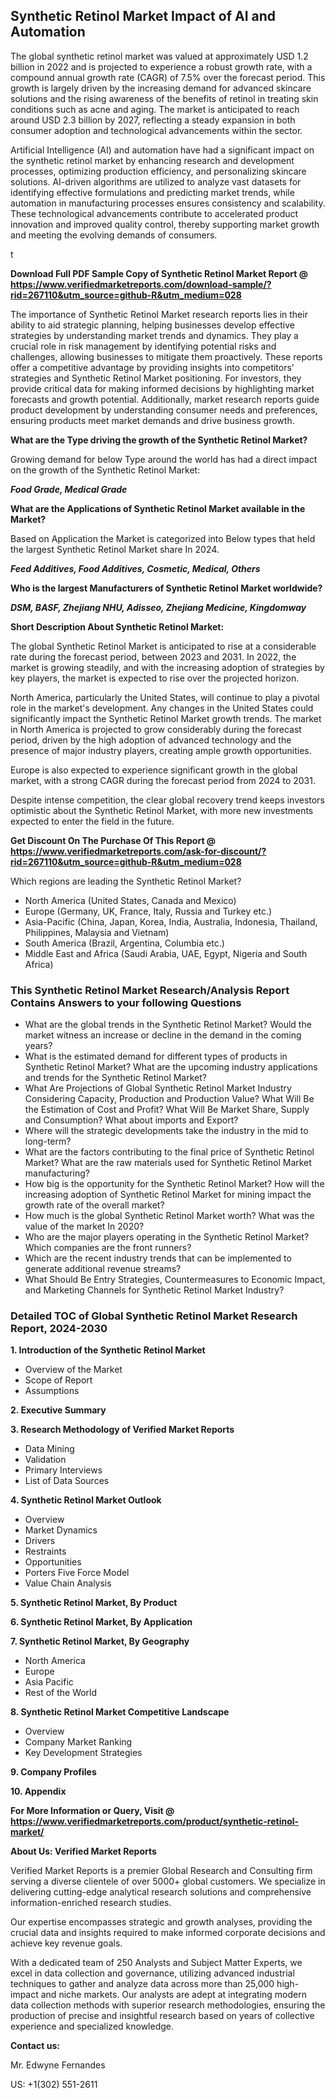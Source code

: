 <h2>Synthetic Retinol Market Impact of AI and Automation</h2><p>The global synthetic retinol market was valued at approximately USD 1.2 billion in 2022 and is projected to experience a robust growth rate, with a compound annual growth rate (CAGR) of 7.5% over the forecast period. This growth is largely driven by the increasing demand for advanced skincare solutions and the rising awareness of the benefits of retinol in treating skin conditions such as acne and aging. The market is anticipated to reach around USD 2.3 billion by 2027, reflecting a steady expansion in both consumer adoption and technological advancements within the sector.</p><p>Artificial Intelligence (AI) and automation have had a significant impact on the synthetic retinol market by enhancing research and development processes, optimizing production efficiency, and personalizing skincare solutions. AI-driven algorithms are utilized to analyze vast datasets for identifying effective formulations and predicting market trends, while automation in manufacturing processes ensures consistency and scalability. These technological advancements contribute to accelerated product innovation and improved quality control, thereby supporting market growth and meeting the evolving demands of consumers.</p>t</p><p id="" class=""><strong>Download Full PDF Sample Copy of Synthetic Retinol Market Report @ <a href="https://www.verifiedmarketreports.com/download-sample/?rid=267110&utm_source=github-R&utm_medium=028" target="_blank">https://www.verifiedmarketreports.com/download-sample/?rid=267110&utm_source=github-R&utm_medium=028</a></strong></p><p>The importance of&nbsp;Synthetic Retinol Market research reports lies in their ability to aid strategic planning, helping businesses develop effective strategies by understanding market trends and dynamics. They play a crucial role in risk management by identifying potential risks and challenges, allowing businesses to mitigate them proactively. These reports offer a competitive advantage by providing insights into competitors' strategies and Synthetic Retinol Market positioning. For investors, they provide critical data for making informed decisions by highlighting market forecasts and growth potential. Additionally, market research reports guide product development by understanding consumer needs and preferences, ensuring products meet market demands and drive business growth.</p><p><strong>What are the&nbsp;Type driving the growth of the Synthetic Retinol Market?</strong></p><p id="" class="">Growing demand for below Type around the world has had a direct impact on the growth of the Synthetic Retinol Market:</p><em><strong>Food Grade, Medical Grade</strong></em></p><strong>What are the&nbsp;Applications&nbsp;of Synthetic Retinol Market available in the Market?</strong></p><p id="" class="">Based on Application the Market is categorized into Below types that held the largest Synthetic Retinol Market share In 2024.</p><em><strong>Feed Additives, Food Additives, Cosmetic, Medical, Others</strong></em></p><strong>Who is the largest Manufacturers of Synthetic Retinol Market worldwide?</strong></p><p><em><strong>DSM, BASF, Zhejiang NHU, Adisseo, Zhejiang Medicine, Kingdomway</strong></em></p><p id="" class=""><strong>Short Description About Synthetic Retinol Market:</strong></p><p>The global Synthetic Retinol Market is anticipated to rise at a considerable rate during the forecast period, between 2023 and 2031. In 2022, the market is growing steadily, and with the increasing adoption of strategies by key players, the market is expected to rise over the projected horizon.</p><p>North America, particularly the United States, will continue to play a pivotal role in the market's development. Any changes in the United States could significantly impact the Synthetic Retinol Market growth trends. The market in North America is projected to grow considerably during the forecast period, driven by the high adoption of advanced technology and the presence of major industry players, creating ample growth opportunities.</p><p>Europe is also expected to experience significant growth in the global market, with a strong CAGR during the forecast period from 2024 to 2031.</p><p>Despite intense competition, the clear global recovery trend keeps investors optimistic about the Synthetic Retinol Market, with more new investments expected to enter the field in the future.</p><p id="" class=""><strong>Get Discount On The Purchase Of This Report @ <a href="https://www.verifiedmarketreports.com/ask-for-discount/?rid=267110&utm_source=github-R&utm_medium=028" target="_blank">https://www.verifiedmarketreports.com/ask-for-discount/?rid=267110&utm_source=github-R&utm_medium=028</a></strong></p>Which regions are leading the Synthetic Retinol Market?</p><ul><li>North America (United States, Canada and Mexico)</li><li>Europe (Germany, UK, France, Italy, Russia and Turkey etc.)</li><li>Asia-Pacific (China, Japan, Korea, India, Australia, Indonesia, Thailand, Philippines, Malaysia and Vietnam)</li><li>South America (Brazil, Argentina, Columbia etc.)</li><li>Middle East and Africa (Saudi Arabia, UAE, Egypt, Nigeria and South Africa)</li></ul><h3 id="" class="">This Synthetic Retinol Market Research/Analysis Report Contains Answers to your following Questions</h3><ul><li>What are the global trends in the Synthetic Retinol Market? Would the market witness an increase or decline in the demand in the coming years?</li><li>What is the estimated demand for different types of products in Synthetic Retinol Market? What are the upcoming industry applications and trends for the Synthetic Retinol Market?</li><li>What Are Projections of Global Synthetic Retinol Market Industry Considering Capacity, Production and Production Value? What Will Be the Estimation of Cost and Profit? What Will Be Market Share, Supply and Consumption? What about imports and Export?</li><li>Where will the strategic developments take the industry in the mid to long-term?</li><li>What are the factors contributing to the final price of Synthetic Retinol Market? What are the raw materials used for Synthetic Retinol Market manufacturing?</li><li>How big is the opportunity for the Synthetic Retinol Market? How will the increasing adoption of Synthetic Retinol Market for mining impact the growth rate of the overall market?</li><li>How much is the global Synthetic Retinol Market worth? What was the value of the market In 2020?</li><li>Who are the major players operating in the Synthetic Retinol Market? Which companies are the front runners?</li><li>Which are the recent industry trends that can be implemented to generate additional revenue streams?</li><li>What Should Be Entry Strategies, Countermeasures to Economic Impact, and Marketing Channels for Synthetic Retinol Market Industry?</li></ul><h3 id="" class="">Detailed TOC of Global Synthetic Retinol Market Research Report, 2024-2030</h3><p id="" class=""><strong>1. Introduction of the Synthetic Retinol Market</strong></p><ul><li>Overview of the Market</li><li>Scope of Report</li><li>Assumptions</li></ul><p id="" class=""><strong>2. Executive Summary</strong></p><p id="" class=""><strong>3. Research Methodology of Verified Market Reports</strong></p><ul><li>Data Mining</li><li>Validation</li><li>Primary Interviews</li><li>List of Data Sources</li></ul><p id="" class=""><strong>4. Synthetic Retinol Market Outlook</strong></p><ul><li>Overview</li><li>Market Dynamics</li><li>Drivers</li><li>Restraints</li><li>Opportunities</li><li>Porters Five Force Model</li><li>Value Chain Analysis</li></ul><p id="" class=""><strong>5. Synthetic Retinol Market, By Product</strong></p><p id="" class=""><strong>6. Synthetic Retinol Market, By Application</strong></p><p id="" class=""><strong>7. Synthetic Retinol Market, By Geography</strong></p><ul><li>North America</li><li>Europe</li><li>Asia Pacific</li><li>Rest of the World</li></ul><p id="" class=""><strong>8. Synthetic Retinol Market Competitive Landscape</strong></p><ul><li>Overview</li><li>Company Market Ranking</li><li>Key Development Strategies</li></ul><p id="" class=""><strong>9. Company Profiles</strong></p><p id="" class=""><strong>10. Appendix</strong></p><p id="" class=""><strong>For More Information or Query, Visit @ <a href="https://www.verifiedmarketreports.com/product/synthetic-retinol-market/" target="_blank">https://www.verifiedmarketreports.com/product/synthetic-retinol-market/</a></strong></p><p id="" class=""><strong>About Us: Verified Market Reports</strong></p><p id="" class="">Verified Market Reports is a premier Global Research and Consulting firm serving a diverse clientele of over 5000+ global customers. We specialize in delivering cutting-edge analytical research solutions and comprehensive information-enriched research studies.</p><p id="" class="">Our expertise encompasses strategic and growth analyses, providing the crucial data and insights required to make informed corporate decisions and achieve key revenue goals.</p><p id="" class="">With a dedicated team of 250 Analysts and Subject Matter Experts, we excel in data collection and governance, utilizing advanced industrial techniques to gather and analyze data across more than 25,000 high-impact and niche markets. Our analysts are adept at integrating modern data collection methods with superior research methodologies, ensuring the production of precise and insightful research based on years of collective experience and specialized knowledge.</p><p id="" class=""><strong>Contact us:</strong></p><p id="" class="">Mr. Edwyne Fernandes</p><p id="" class="">US: +1(302) 551-2611</p>